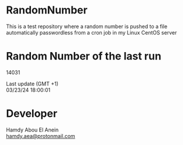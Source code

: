 # RandomNumber    
This is a test repository where a random number is pushed to a file automatically passwordless from a cron job in my Linux CentOS server    
# Random Number of the last run   
14031
      
Last update (GMT +1)    
03/23/24 18:00:01
# Developer    
Hamdy Abou El Anein   
hamdy.aea@protonmail.com
